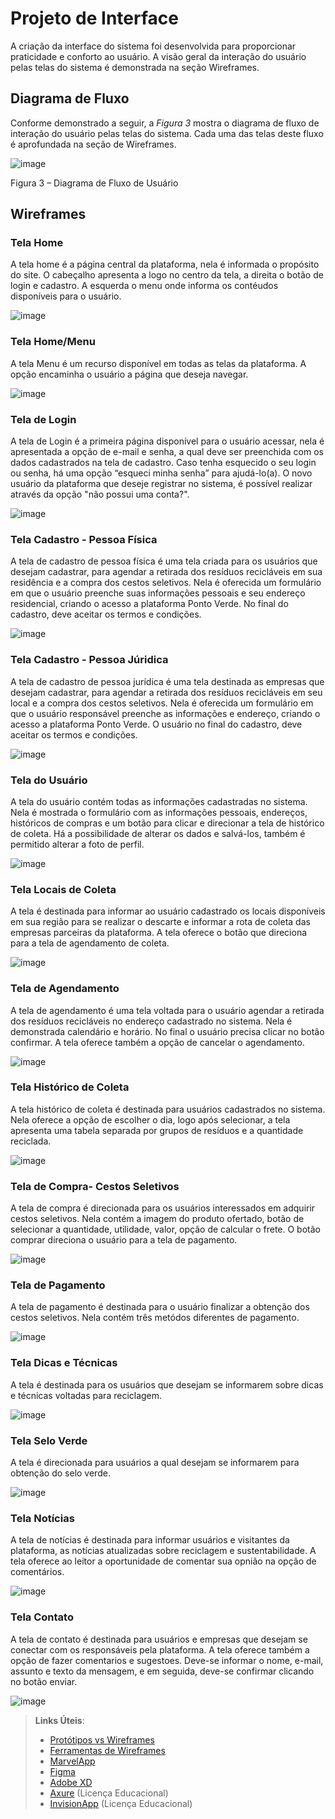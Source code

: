 
# Projeto de Interface

A criação da interface do sistema foi desenvolvida para proporcionar praticidade e conforto ao usuário. A visão geral da interação do usuário pelas telas do sistema é demonstrada na seção Wireframes.



## Diagrama de Fluxo


Conforme demonstrado a seguir, a *Figura 3* mostra o diagrama de fluxo de interação do usuário pelas telas do sistema. Cada uma das telas deste fluxo é aprofundada na seção de Wireframes.


![image](https://user-images.githubusercontent.com/100734910/164912212-66d748cc-f897-425f-bc5f-c17e6ffba4e7.png)



Figura 3 – Diagrama de Fluxo de Usuário




## Wireframes


### **Tela Home**


A tela home é a página central da plataforma, nela é informada o propósito do site. O cabeçalho apresenta a logo no centro da tela, a direita o botão de login e cadastro. A esquerda o menu onde informa os contéudos disponíveis para o usuário.



![image](https://user-images.githubusercontent.com/100734910/164911728-c1b3906d-7c74-4031-a8ef-1606f4d6d626.png)


### **Tela Home/Menu**


A tela Menu é um recurso disponível em todas as telas da plataforma. A opção encaminha o usuário a página que deseja navegar.

![image](https://user-images.githubusercontent.com/100734910/164895711-24e06037-d381-4eb0-a92a-56020ccdba89.png)


### **Tela de Login**


A tela de Login é a primeira página disponível para o usuário acessar, nela é apresentada a opção de e-mail e senha, a qual deve ser preenchida com os dados cadastrados na tela de cadastro. Caso tenha esquecido o seu login ou senha, há uma opção “esqueci minha senha” para ajudá-lo(a). O novo usuário da plataforma que deseje registrar no sistema, é possível realizar através da opção "não possui uma conta?".


![image](https://user-images.githubusercontent.com/100734910/164910689-9cb9f3b1-e700-4efb-b402-b00acde51869.png)


### **Tela Cadastro - Pessoa Física**


A tela de cadastro de pessoa física é uma tela criada para os usuários que desejam cadastrar, para agendar a retirada dos resíduos recicláveis em sua residência e a compra dos cestos seletivos. Nela é oferecida um formulário em que o usuário preenche suas informações pessoais e seu endereço residencial, criando o acesso a plataforma Ponto Verde. No final do cadastro, deve aceitar os termos e condições.


![image](https://user-images.githubusercontent.com/100734910/164870317-0e0ca114-f4cb-4455-9a3a-9874f0c0f090.png)



### **Tela Cadastro - Pessoa Júridica**


A tela de cadastro de pessoa jurídica é uma tela destinada as empresas que desejam cadastrar, para agendar a retirada dos resíduos recicláveis em seu local e a compra dos cestos seletivos. Nela é oferecida um formulário em que o usuário responsável preenche as informações e endereço, criando o acesso a plataforma Ponto Verde. O usuário no final do cadastro, deve aceitar os termos e condições. 


![image](https://user-images.githubusercontent.com/100734910/164752409-01075432-7c05-44f5-95ba-12c6a5ed510c.png)


### **Tela do Usuário**


A tela do usuário contém todas as informações cadastradas no sistema. Nela é mostrada o formulário com as informações pessoais, endereços, históricos de compras e um botão para clicar e direcionar a tela de histórico de coleta. Há a possibilidade de alterar os dados e salvá-los, também é permitido alterar a foto de perfil.

![image](https://user-images.githubusercontent.com/100734910/164896590-1beb2e9e-560d-49c4-8129-bd3531d50a1f.png)


### **Tela Locais de Coleta**


A tela é destinada para informar ao usuário cadastrado os locais disponíveis em sua região para se realizar o descarte e informar a rota de coleta das empresas parceiras da plataforma. A tela oferece o botão que direciona para a tela de agendamento de coleta. 


![image](https://user-images.githubusercontent.com/100734910/164911359-a1c9bfce-4961-4a36-8bee-0115b524536b.png)


### **Tela de Agendamento**

A tela de agendamento é uma tela voltada para o usuário agendar a retirada dos resíduos recicláveis no endereço cadastrado no sistema.  Nela é demonstrada calendário e horário. No final o usuário precisa clicar no botão confirmar. A tela oferece também a opção de cancelar o agendamento. 


![image](https://user-images.githubusercontent.com/100734910/164911532-b9d8941a-c9e7-44a3-833a-93e04c30294b.png)


### **Tela Histórico de Coleta**

A tela histórico de coleta é destinada para usuários cadastrados no sistema. Nela oferece a opção de escolher o dia, logo após selecionar, a tela apresenta uma tabela separada por grupos de resíduos e a quantidade reciclada.


![image](https://user-images.githubusercontent.com/100734910/164845074-9d673111-a3d4-4663-b826-8644e0c56e9e.png)


### **Tela de Compra- Cestos Seletivos**


A tela de compra é direcionada para os usuários interessados em adquirir cestos seletivos. Nela contém a imagem do produto ofertado, botão de selecionar a quantidade, utilidade, valor, opção de calcular o frete. O botão comprar direciona o usuário para a tela de pagamento.


![image](https://user-images.githubusercontent.com/100734910/164902381-d5d703eb-253c-4d8d-a83f-7c393aadad8d.png)


### **Tela de Pagamento**


A tela de pagamento é destinada para o usuário finalizar a obtenção dos cestos seletivos. Nela contém três metódos diferentes de pagamento.


![image](https://user-images.githubusercontent.com/100734910/164481277-908a2fb8-e40c-41d6-822b-22093d26c8a0.png)


### **Tela Dicas e Técnicas**


A tela é destinada para os usuários que desejam se informarem sobre dicas e técnicas voltadas para reciclagem.


![image](https://user-images.githubusercontent.com/100734910/164911604-8a5ef25a-6474-4322-9781-960f35714acb.png)


### **Tela Selo Verde**


A tela é direcionada para usuários a qual desejam se informarem para obtenção do selo verde.


![image](https://user-images.githubusercontent.com/100734910/164911647-b1b4429c-3d36-4b6a-af5d-76ccf0854e09.png)



### **Tela Notícias**


A tela de notícias é destinada para informar usuários e visitantes da plataforma, as notícias atualizadas sobre reciclagem e sustentabilidade. A tela oferece ao leitor  a oportunidade de comentar sua opnião na opção de comentários.


![image](https://user-images.githubusercontent.com/100734910/164895992-16c1b4d8-8122-4db0-b282-878fc1e5d920.png)


### **Tela Contato**


A tela de contato é destinada para usuários e empresas que desejam se conectar com os responsáveis pela plataforma. A tela oferece também a opção de fazer comentarios e sugestoes. Deve-se informar o nome, e-mail, assunto e texto da mensagem, e em seguida, deve-se confirmar clicando no botão enviar.


![image](https://user-images.githubusercontent.com/100734910/164752761-c239f5a7-14ea-4c73-afe8-d5021f6a1714.png)







 
> **Links Úteis**:
> - [Protótipos vs Wireframes](https://www.nngroup.com/videos/prototypes-vs-wireframes-ux-projects/)
> - [Ferramentas de Wireframes](https://rockcontent.com/blog/wireframes/)
> - [MarvelApp](https://marvelapp.com/developers/documentation/tutorials/)
> - [Figma](https://www.figma.com/)
> - [Adobe XD](https://www.adobe.com/br/products/xd.html#scroll)
> - [Axure](https://www.axure.com/edu) (Licença Educacional)
> - [InvisionApp](https://www.invisionapp.com/) (Licença Educacional)
